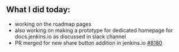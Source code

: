 ## What I did today:
- working on the roadmap pages
- also working on making a prototype for dedicated homepage for docs.jenkins.io as discussed in slack channel
- PR merged for new share button addition in jenkins.io [#8180](https://github.com/jenkins-infra/jenkins.io/pull/8180)